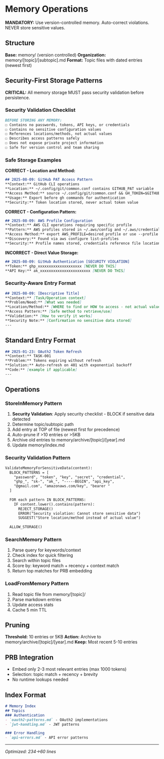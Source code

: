 # Memory Operations

**MANDATORY:** Use version-controlled memory. Auto-correct violations. NEVER store sensitive values.

## Structure
**Base:** memory/ (version controlled)
**Organization:** memory/[topic]/[subtopic].md
**Format:** Topic files with dated entries (newest first)

## Security-First Storage Patterns

**CRITICAL:** All memory storage MUST pass security validation before persistence.

### Security Validation Checklist
```markdown
BEFORE STORING ANY MEMORY:
☐ Contains no passwords, tokens, API keys, or credentials
☐ Contains no sensitive configuration values
☐ References locations/methods, not actual values
☐ Describes access patterns safely
☐ Does not expose private project information
☐ Safe for version control and team sharing
```

### Safe Storage Examples

**CORRECT - Location and Method:**
```markdown
## 2025-08-09: GitHub PAT Access Pattern
**Context:** GitHub CLI operations
**Location:** ~/.config/git/common.conf contains GITHUB_PAT variable
**Access Method:** source ~/.config/git/common.conf && GH_TOKEN=$GITHUB_PAT
**Usage:** Export before gh commands for authentication
**Security:** Token location stored, never actual token value
```

**CORRECT - Configuration Pattern:**
```markdown
## 2025-08-09: AWS Profile Configuration
**Context:** AWS CLI operations requiring specific profile
**Pattern:** AWS profiles stored in ~/.aws/config and ~/.aws/credentials
**Access Method:** export AWS_PROFILE=desired_profile or use --profile flag
**Discovery:** Found via aws configure list-profiles
**Security:** Profile names stored, credentials reference file locations
```

**INCORRECT - Direct Value Storage:**
```markdown
## 2025-08-09: GitHub Authentication [SECURITY VIOLATION]
**Token:** ghp_xxxxxxxxxxxxxxxxxxxx [NEVER DO THIS]
**API Key:** ak_xxxxxxxxxxxxxxxxxxxxxxx [NEVER DO THIS]
```

### Security-Aware Entry Format
```markdown
## 2025-08-09: [Descriptive Title]
**Context:** [Task/Operation context]
**Problem/Need:** [What was needed]
**Location/Method:** [WHERE to find or HOW to access - not actual values]
**Access Pattern:** [Safe method to retrieve/use]
**Validation:** [How to verify it works]
**Security Note:** [Confirmation no sensitive data stored]
---
```

## Standard Entry Format
```markdown
## 2025-01-23: OAuth2 Token Refresh
**Context:** TASK-001
**Problem:** Tokens expiring without refresh
**Solution:** Auto-refresh on 401 with exponential backoff
**Code:** [example if applicable]
---
```

## Operations

### StoreInMemory Pattern
1. **Security Validation**: Apply security checklist - BLOCK if sensitive data detected
2. Determine topic/subtopic path
3. Add entry at TOP of file (newest first for precedence)
4. Auto-prune if >10 entries or >5KB
5. Archive old entries to memory/archive/[topic]/[year].md
6. Update memory/index.md

### Security Validation Pattern
```markdown
ValidateMemoryForSensitiveData(content):
  BLOCK_PATTERNS = [
    "password", "token", "key", "secret", "credential",
    "ghp_", "sk-", "ak_", "-----BEGIN", "api_key",
    "@gmail.com", "amazonaws.com/key", "bearer "
  ]
  
  FOR each pattern IN BLOCK_PATTERNS:
    IF content.lower().contains(pattern):
      REJECT_STORAGE()
      ERROR("Security violation: Cannot store sensitive data")
      SUGGEST("Store location/method instead of actual value")
  
  ALLOW_STORAGE()
```

### SearchMemory Pattern
1. Parse query for keywords/context
2. Check index for quick filtering
3. Search within topic files
4. Score by: keyword match + recency + context match
5. Return top matches for PRB embedding

### LoadFromMemory Pattern
1. Read topic file from memory/[topic]/
2. Parse markdown entries
3. Update access stats
4. Cache 5 min TTL

## Pruning
**Threshold:** 10 entries or 5KB
**Action:** Archive to memory/archive/[topic]/[year].md
**Keep:** Most recent 5-10 entries

## PRB Integration
- Embed only 2-3 most relevant entries (max 1000 tokens)
- Selection: topic match + recency + brevity
- No runtime lookups needed

## Index Format
```markdown
# Memory Index
## Topics
### Authentication
- `oauth2-patterns.md` - OAuth2 implementations
- `jwt-handling.md` - JWT patterns

### Error Handling
- `api-errors.md` - API error patterns
```

---
*Optimized: 234→60 lines*